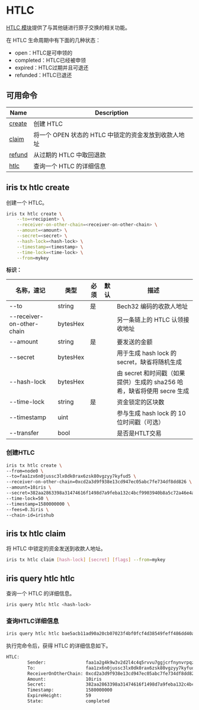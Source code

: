 # HTLC

[HTLC 模块](../features/htlc.md)提供了与其他链进行原子交换的相关功能。

在 HTLC 生命周期中有下面的几种状态：

- open：HTLC是可申领的
- completed：HTLC已经被申领
- expired：HTLC过期并且可退还
- refunded：HTLC已退还

## 可用命令

| Name                           | Description                                          |
| ------------------------------ | ---------------------------------------------------- |
| [create](#iris-tx-htlc-create) | 创建 HTLC                                            |
| [claim](#iris-tx-htlc-claim)   | 将一个 OPEN 状态的 HTLC 中锁定的资金发放到收款人地址 |
| [refund](#iris-tx-htlc-refund) | 从过期的 HTLC 中取回退款                             |
| [htlc](#iris-query-htlc-htlc)  | 查询一个 HTLC 的详细信息                             |

## iris tx htlc create

创建一个 HTLC。

```bash
iris tx htlc create \
    --to=<recipient> \
    --receiver-on-other-chain=<receiver-on-other-chain> \
    --amount=<amount> \
    --secret=<secret> \
    --hash-lock=<hash-lock> \
    --timestamp=<timestamp> \
    --time-lock=<time-lock> \
    --from=mykey
```

**标识：**

| 名称，速记                | 类型     | 必须 | 默认 | 描述                                                                    |
| ------------------------- | -------- | ---- | ---- | ----------------------------------------------------------------------- |
| --to                      | string   | 是   |      | Bech32 编码的收款人地址                                                 |
| --receiver-on-other-chain | bytesHex |      |      | 另一条链上的 HTLC 认领接收地址                                          |
| --amount                  | string   | 是   |      | 要发送的金额                                                            |
| --secret                  | bytesHex |      |      | 用于生成 hash lock 的 secret，缺省将随机生成                            |
| --hash-lock               | bytesHex |      |      | 由 secret 和时间戳（如果提供）生成的 sha256 哈希，缺省将使用 secre 生成 |
| --time-lock               | string   | 是   |      | 资金锁定的区块数                                                        |
| --timestamp               | uint     |      |      | 参与生成 hash lock 的 10 位时间戳（可选）                               |
| --transfer                | bool     |      |      | 是否是HTLT交易                                                          |

### 创建HTLC

```bash
iris tx htlc create \
--from=node0 \
--to=faa1zx6n0jussc3lx0dk0rax6zsk80vgzyy7kyfud5 \
--receiver-on-other-chain=0xcd2a3d9f938e13cd947ec05abc7fe734df8dd826 \
--amount=10iris \
--secret=382aa2863398a31474616f1498d7a9feba132c4bcf9903940b8a5c72a46e4a41 \
--time-lock=50 \
--timestamp=1580000000 \
--fees=0.3iris \
--chain-id=irishub
```

## iris tx htlc claim

将 HTLC 中锁定的资金发送到收款人地址。

```bash
iris tx htlc claim [hash-lock] [secret] [flags] --from=mykey
```

## iris query htlc htlc

查询一个 HTLC 的详细信息。

```bash
iris query htlc htlc <hash-lock>
```

### 查询HTLC详细信息

```bash
iris query htlc htlc bae5acb11ad90a20cb07023f4bf0fcf4d38549feff486dd40a1fbe871b4aabdf
```

执行完命令后，获得 HTLC 的详细信息如下。

```bash
HTLC:
        Sender:               faa1a2g4k9w3v2d2l4c4q5rvvu7ggjcrfnynvrpqze
        To:                   faa1zx6n0jussc3lx0dk0rax6zsk80vgzyy7kyfud5
        ReceiverOnOtherChain: 0xcd2a3d9f938e13cd947ec05abc7fe734df8dd826
        Amount:               10iris
        Secret:               382aa2863398a31474616f1498d7a9feba132c4bcf9903940b8a5c72a46e4a41
        Timestamp:            1580000000
        ExpireHeight:         59
        State:                completed
```
